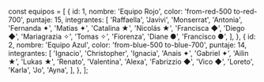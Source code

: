 const equipos = [
{
id: 1,
nombre: 'Equipo Rojo',
color: 'from-red-500 to-red-700',
puntaje: 15,
integrantes: [
'Raffaella',
'Javivi',
'Monserrat',
'Antonia',
'Fernanda ✦',
'Matias ✦',
'Catalina ★',
'Nicolás ★',
'Francisca ◆',
'Diego ◆',
'Mariagrazia ✧',
'Tomas ✧',
'Fiorenza',
'Diane ●',
'Francisco ●',
],
},
{
id: 2,
nombre: 'Equipo Azul',
color: 'from-blue-500 to-blue-700',
puntaje: 14,
integrantes: [
'Ignacio',
'Christopher',
'Ignacia',
'Anais ✦',
'Gabriel ✦',
'Ailin ★',
'Lukas ★',
'Renato',
'Valentina',
'Alexa',
'Fabrizzio ◆',
'Vico ◆',
'Loreto',
'Karla',
'Jo',
'Ayna',
],
},
];
